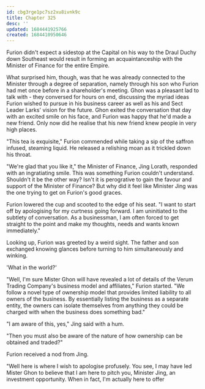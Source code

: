 ```yaml
---
id: cbg3rge1pc7sz2xu8ivnk9c
title: Chapter 325
desc: ''
updated: 1684441925766
created: 1684410950646
---
```


Furion didn't expect a sidestop at the Capital on his way to the Draul Duchy down Southeast would result in forming an acquaintanceship with the Minister of Finance for the entire Empire.

What surprised him, though, was that he was already connected to the Minister through a degree of separation, namely through his son who Furion had met once before in a shareholder's meeting. Ghon was a pleasant lad to talk with - they conversed for hours on end, discussing the myriad ideas Furion wished to pursue in his business career as well as his and Sect Leader Larks' vision for the future. Ghon exited the conversation that day with an excited smile on his face, and Furion was happy that he'd made a new friend. Only now did he realise that his new friend knew people in very high places.

"This tea is exquisite," Furion commended while taking a sip of the saffron infused, steaming liquid. He released a relishing moan as it trickled down his throat.

"We're glad that you like it," the Minister of Finance, Jing Lorath, responded with an ingratiating smile. This was something Furion couldn't understand. Shouldn't it be the other way? Isn't it is perogrative to gain the favour and support of the Minister of Finance? But why did it feel like Minister Jing was the one trying to get on Furion's good graces.

Furion lowered the cup and scooted to the edge of his seat. "I want to start off by apologising for my curtness going forward. I am uninitiated to the subtlety of conversation. As a businessman, I am often forced to get straight to the point and make my thoughts, needs and wants known immediately."

Looking up, Furion was greeted by a weird sight. The father and son exchanged knowing glances before turning to him simultaneously and winking.

'What in the world?'

"Well, I'm sure Mister Ghon will have revealed a lot of details of the Verum Trading Company's business model and affiliates," Furion started. "We follow a novel type of ownership model that provides limited liability to all owners of the business. By essentially listing the business as a separate entity, the owners can isolate themselves from anything they could be charged with when the business does something bad."

"I am aware of this, yes," Jing said with a hum.

"Then you must also be aware of the nature of how ownership can be obtained and traded?"

Furion received a nod from Jing.

"Well here is where I wish to apologise profusely. You see, I may have led Mister Ghon to believe that I am here to pitch you, Minister Jing, an investment opportunity. When in fact, I'm actually here to offer

